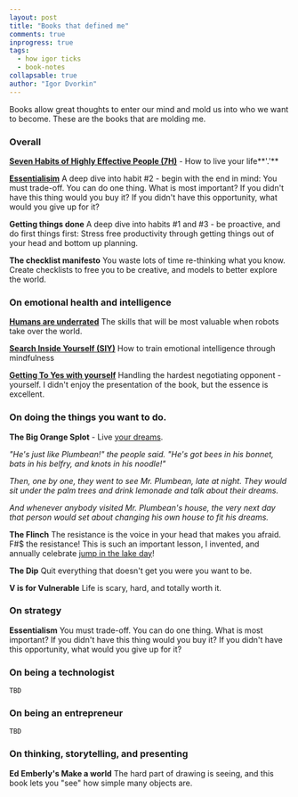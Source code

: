 ```yaml
---
layout: post
title: "Books that defined me"
comments: true
inprogress: true
tags:
  - how igor ticks
  - book-notes
collapsable: true
author: "Igor Dvorkin"
---
```


Books allow great thoughts to enter our mind and mold us into who we want to become. These are the books that are molding me.

### Overall

**[Seven Habits of Highly Effective People (7H)](/7-habits)** - How to live your life**'.'**

**[Essentialisim](/essentialism)** A deep dive into habit #2 - begin with the end in mind: You must trade-off. You can do one thing. What is most important? If you didn't have this thing would you buy it? If you didn't have this opportunity, what would you give up for it?

**Getting things done** A deep dive into habits #1 and #3 - be proactive, and do first things first: Stress free productivity through getting things out of your head and bottom up planning.

**The checklist manifesto** You waste lots of time re-thinking what you know. Create checklists to free you to be creative, and models to better explore the world.

### On emotional health and intelligence

**[Humans are underrated](/humans-are-underrated)** The skills that will be most valuable when robots take over the world.

**[Search Inside Yourself (SIY)](/search-inside-yourself)** How to train emotional intelligence through mindfulness

**[Getting To Yes with yourself](/getting-to-yes-with-yourself)** Handling the hardest negotiating opponent - yourself. I didn't enjoy the presentation of the book, but the essence is excellent.

### On doing the things you want to do.

**The Big Orange Splot** - Live [your dreams](https://www.youtube.com/watch?v=5cPfjzYJcok).

_"He's just like Plumbean!" the people said. "He's got bees in his bonnet, bats in his belfry, and knots in his noodle!"_

_Then, one by one, they went to see Mr. Plumbean, late at night. They would sit under the palm trees and drink lemonade and talk about their dreams._

_And whenever anybody visited Mr. Plumbean's house, the very next day that person would set about changing his own house to fit his dreams._

**The Flinch** The resistance is the voice in your head that makes you afraid. F#\$ the resistance! This is such an important lesson, I invented, and annually celebrate [jump in the lake day](https://ig66.blogspot.com/search/label/jump_in_lake_day)!

**The Dip** Quit everything that doesn't get you were you want to be.

**V is for Vulnerable** Life is scary, hard, and totally worth it.

### On strategy

**Essentialism** You must trade-off. You can do one thing. What is most important? If you didn't have this thing would you buy it? If you didn't have this opportunity, what would you give up for it?

### On being a technologist

    TBD

### On being an entrepreneur

    TBD

### On thinking, storytelling, and presenting

**Ed Emberly's Make a world** The hard part of drawing is seeing, and this book lets you "see" how simple many objects are.
